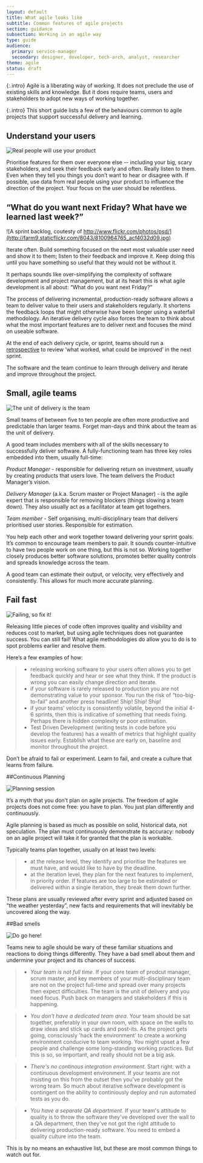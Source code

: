 ```yaml
---
layout: default
title: What agile looks like
subtitle: Common features of agile projects
section: guidance
subsection: Working in an agile way
type: guide
audience:
  primary: service-manager
  secondary: designer, developer, tech-arch, analyst, researcher
theme: agile
status: draft
---
```


{:.intro}
Agile is a liberating way of working.  It does not preclude the use of existing skills and knowledge. But it does require teams, users and stakeholders to adopt new ways of working together.  

{:.intro}
This short guide lists a few of the behaviours common to agile projects that support successful delivery and learning. 

## Understand your users 


![Real people will use your product](http://farm8.staticflickr.com/7177/6987029385_410a1c8d26.jpg)


Prioritise features for them over everyone else -- including your big, scary stakeholders, and seek their feedback early and often.  Really listen to them.  Even when they tell you things you don’t want to hear or disagree with.  If possible, use data from real people using your product to influence the direction of the project. Your focus on the user should be relentless.

## “What do you want next Friday? What have we learned last week?”


![A sprint backlog, coutesty of http://www.flickr.com/photos/psd/](http://farm9.staticflickr.com/8043/8100964765_acf4032d09.jpg)


Iterate often. Build something focused on the next most valuable user need and show it to them; listen to their feedback and improve it. Keep doing this until you have something so useful that they would not be without it. 

It perhaps sounds like over-simplifying the complexity of software development and project management, but at its heart this is what agile development is all about:  “What do you want next Friday?”

The process of delivering incremental, production-ready software allows a team to deliver value to their users and stakeholders regularly.  It shortens the feedback loops that might otherwise have been longer using a waterfall methodology.  An iterative delivery cycle also forces the team to think about what the most important features are to deliver next and focuses the mind on useable software.

At the end of each delivery cycle, or sprint, teams should run a [retrospective](/agile/runningretrospectives.html) to review ‘what worked, what could be improved’ in the next sprint.  

The software and the team continue to learn through delivery and iterate and improve throughout the project.

## Small, agile teams

![The unit of delivery is the team](http://farm9.staticflickr.com/8374/8451589322_e9f612cf5b.jpg)

Small teams of between five to ten people are often more productive and predictable than larger teams. Forget man-days and think about the team as the unit of delivery.  

A good team includes members with all of the skills necessary to successfully deliver software. A fully-functioning team has three key roles embedded into them, usually full-time:

*Product Manager* - responsible for delivering return on investment, usually by creating products that users love.  The team delivers the Product Manager’s vision.

*Delivery Manager* (a.k.a. Scrum master or Project Manager) - is the agile expert that is responsible for removing blockers (things slowing a team down).  They also usually act as a facilitator at team get togethers.

*Team member* - Self organising, multi-disciplinary team that delivers prioritised user stories. Responsible for estimation.

You help each other and work together toward delivering your sprint goals.  It’s common to encourage team members to pair. It sounds counter-intuitive to have two people work on one thing, but this is not so.  Working together closely produces better software solutions, promotes better quality controls and spreads knowledge across the team.

A good team can estimate their output, or velocity, very effectively and consistently.  This allows for much more accurate planning.

## Fail fast

![Failing, so fix it!](http://farm8.staticflickr.com/7189/6875228285_9b2409663f.jpg)

Releasing little pieces of code often improves quality and visibility and reduces cost to market, but using agile techniques does not guarantee success. You can still fail!  What agile methodologies do allow you to do is to spot problems earlier and resolve them.  

Here’s a few examples of how:

>* releasing working software to your users often allows you to get feedback quickly and hear or see what they think.  If the product is wrong you can easily change direction and iterate.
>* if your software is rarely released to production you are not demonstrating value to your sponsor.  You run the risk of “too-big-to-fail” and another press headline!  Ship! Ship! Ship!
>* if your teams’ velocity is consistently volatile, beyond the initial 4-6 sprints, then this is indicative of something that needs fixing.  Perhaps there is hidden complexity or poor estimation.
>* Test Driven Development (writing tests in code before you develop the features) has a wealth of metrics that highlight quality issues early.  Establish what these are early on, baseline and monitor throughout the project.

Don’t be afraid to fail or experiment.  Learn to fail, and create a culture that learns from failure.

##Continuous Planning

![Planning session](http://farm9.staticflickr.com/8001/7113823877_80c4dfb613.jpg)

It’s a myth that you don’t plan on agile projects.  The freedom of agile projects does not come free: you have to plan.  You just plan differently and continuously.

Agile planning is based as much as possible on solid, historical data, not speculation. The plan must continuously demonstrate its accuracy: nobody on an agile project will take it for granted that the plan is workable.

Typically teams plan together, usually on at least two levels:

>* at the release level, they identify and prioritise the features we must have, and would like to have by the deadline.  
>* at the iteration level, they plan for the next features to implement, in priority order. If features are too large to be estimated or delivered within a single iteration, they break them down further.

These plans are usually reviewed after every sprint and adjusted based on “the weather yesterday”, new facts and requirements that will inevitably be uncovered along the way.

##Bad smells

![Do go here!](http://farm9.staticflickr.com/8424/7503675672_72ff8a1fa9.jpg)

Teams new to agile should be wary of these familiar situations and reactions to doing things differently.  They have a bad smell about them and undermine your project and its chances of success.

>* *Your team is not full time*. If your core team of prodcut manager, scrum master, and key members of your multi-disciplinary team are not on the project full-time and spread over many projects then expect difficulties.  The team is the unit of delivery and you need focus.  Push back on managers and stakeholders if this is happening.

>* *You don't have a dedicated team area*. Your team should be sat together, preferably in your own room, with space on the walls to draw ideas and stick up cards and post-its.  As the project gets going, consciously 'hack the environment' to create a working environment conducive to team working.  You might upset a few people and challenge some long-standing working practices. But this is so, so important, and really should not be a big ask.

>* *There's no continous integration environment*. Start right: with a continuous development environment.  If your teams are not insisting on this from the outset then you've probably got the wrong team.  So much about iterative software development is contingent on the ability to continiously deploy and run automated tests as you do.

>* *You have a separate QA department*. If your team's attitude to quality is to throw the software they've developed over the wall to a QA department, then they've not got the right attitude to delivering production-ready software.  You need to embed a quality culture into the team.

This is by no means an exhaustive list, but these are most common things to watch out for.
